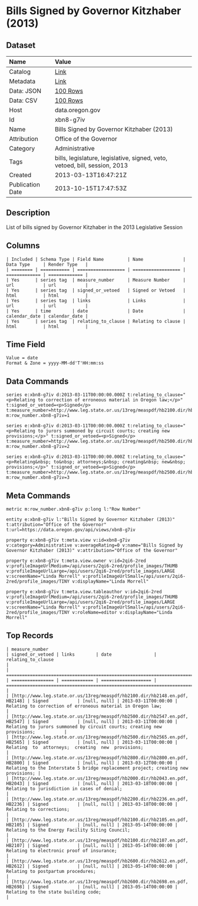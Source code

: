 # Bills Signed by Governor Kitzhaber (2013)

## Dataset

| Name | Value |
| :--- | :---- |
| Catalog | [Link](https://catalog.data.gov/dataset/bills-signed-by-governor-kitzhaber-2013-020bc) |
| Metadata | [Link](https://data.oregon.gov/api/views/xbn8-g7iv) |
| Data: JSON | [100 Rows](https://data.oregon.gov/api/views/xbn8-g7iv/rows.json?max_rows=100) |
| Data: CSV | [100 Rows](https://data.oregon.gov/api/views/xbn8-g7iv/rows.csv?max_rows=100) |
| Host | data.oregon.gov |
| Id | xbn8-g7iv |
| Name | Bills Signed by Governor Kitzhaber (2013) |
| Attribution | Office of the Governor |
| Category | Administrative |
| Tags | bills, legislature, legislative, signed, veto, vetoed, bill, session, 2013 |
| Created | 2013-03-13T16:47:21Z |
| Publication Date | 2013-10-15T17:47:53Z |

## Description

List of bills signed by Governor Kitzhaber in the 2013 Legislative Session

## Columns

```ls
| Included | Schema Type | Field Name         | Name               | Data Type     | Render Type   |
| ======== | =========== | ================== | ================== | ============= | ============= |
| Yes      | series tag  | measure_number     | Measure Number     | url           | url           |
| Yes      | series tag  | signed_or_vetoed   | Signed or Vetoed   | html          | html          |
| Yes      | series tag  | links              | Links              | url           | url           |
| Yes      | time        | date               | Date               | calendar_date | calendar_date |
| Yes      | series tag  | relating_to_clause | Relating to clause | html          | html          |
```

## Time Field

```ls
Value = date
Format & Zone = yyyy-MM-dd'T'HH:mm:ss
```

## Data Commands

```ls
series e:xbn8-g7iv d:2013-03-11T00:00:00.000Z t:relating_to_clause="<p>Relating to correction of erroneous material in Oregon law;</p>" t:signed_or_vetoed=<p>Signed</p> t:measure_number=http://www.leg.state.or.us/13reg/measpdf/hb2100.dir/hb2148.en.pdf m:row_number.xbn8-g7iv=1

series e:xbn8-g7iv d:2013-03-11T00:00:00.000Z t:relating_to_clause="<p>Relating to jurors summoned by circuit courts; creating new provisions;</p>" t:signed_or_vetoed=<p>Signed</p> t:measure_number=http://www.leg.state.or.us/13reg/measpdf/hb2500.dir/hb2547.en.pdf m:row_number.xbn8-g7iv=2

series e:xbn8-g7iv d:2013-03-11T00:00:00.000Z t:relating_to_clause="<p>Relating&nbsp; to&nbsp; attorneys;&nbsp; creating&nbsp; new&nbsp; provisions;</p>" t:signed_or_vetoed=<p>Signed</p> t:measure_number=http://www.leg.state.or.us/13reg/measpdf/hb2500.dir/hb2565.en.pdf m:row_number.xbn8-g7iv=3
```

## Meta Commands

```ls
metric m:row_number.xbn8-g7iv p:long l:"Row Number"

entity e:xbn8-g7iv l:"Bills Signed by Governor Kitzhaber (2013)" t:attribution="Office of the Governor" t:url=https://data.oregon.gov/api/views/xbn8-g7iv

property e:xbn8-g7iv t:meta.view v:id=xbn8-g7iv v:category=Administrative v:averageRating=0 v:name="Bills Signed by Governor Kitzhaber (2013)" v:attribution="Office of the Governor"

property e:xbn8-g7iv t:meta.view.owner v:id=2qi6-2red v:profileImageUrlMedium=/api/users/2qi6-2red/profile_images/THUMB v:profileImageUrlLarge=/api/users/2qi6-2red/profile_images/LARGE v:screenName="Linda Morrell" v:profileImageUrlSmall=/api/users/2qi6-2red/profile_images/TINY v:displayName="Linda Morrell"

property e:xbn8-g7iv t:meta.view.tableauthor v:id=2qi6-2red v:profileImageUrlMedium=/api/users/2qi6-2red/profile_images/THUMB v:profileImageUrlLarge=/api/users/2qi6-2red/profile_images/LARGE v:screenName="Linda Morrell" v:profileImageUrlSmall=/api/users/2qi6-2red/profile_images/TINY v:roleName=editor v:displayName="Linda Morrell"
```

## Top Records

```ls
| measure_number                                                              | signed_or_vetoed | links        | date                | relating_to_clause                                                                | 
| =========================================================================== | ================ | ============ | =================== | ================================================================================= | 
| [http://www.leg.state.or.us/13reg/measpdf/hb2100.dir/hb2148.en.pdf, HB2148] | Signed           | [null, null] | 2013-03-11T00:00:00 | Relating to correction of erroneous material in Oregon law;                       | 
| [http://www.leg.state.or.us/13reg/measpdf/hb2500.dir/hb2547.en.pdf, HB2547] | Signed           | [null, null] | 2013-03-11T00:00:00 | Relating to jurors summoned by circuit courts; creating new provisions;           | 
| [http://www.leg.state.or.us/13reg/measpdf/hb2500.dir/hb2565.en.pdf, HB2565] | Signed           | [null, null] | 2013-03-11T00:00:00 | Relating  to  attorneys;  creating  new  provisions;                              | 
| [http://www.leg.state.or.us/13reg/measpdf/hb2800.dir/hb2800.en.pdf, HB2800] | Signed           | [null, null] | 2013-03-12T00:00:00 | Relating to the Interstate 5 bridge replacement project; creating new provisions; | 
| [http://www.leg.state.or.us/13reg/measpdf/hb2000.dir/hb2043.en.pdf, HB2043] | Signed           | [null, null] | 2013-03-18T00:00:00 | Relating to jurisdiction in cases of denial;                                      | 
| [http://www.leg.state.or.us/13reg/measpdf/hb2200.dir/hb2236.en.pdf, HB2236] | Signed           | [null, null] | 2013-03-18T00:00:00 | Relating to corrections;                                                          | 
| [http://www.leg.state.or.us/13reg/measpdf/hb2100.dir/hb2105.en.pdf, HB2105] | Signed           | [null, null] | 2013-05-14T00:00:00 | Relating to the Energy Facility Siting Council;                                   | 
| [http://www.leg.state.or.us/13reg/measpdf/hb2100.dir/hb2107.en.pdf, HB2107] | Signed           | [null, null] | 2013-05-14T00:00:00 | Relating to electronic proof of insurance;                                        | 
| [http://www.leg.state.or.us/13reg/measpdf/hb2600.dir/hb2612.en.pdf, HB2612] | Signed           | [null, null] | 2013-05-14T00:00:00 | Relating to postpartum procedures;                                                | 
| [http://www.leg.state.or.us/13reg/measpdf/hb2600.dir/hb2698.en.pdf, HB2698] | Signed           | [null, null] | 2013-05-14T00:00:00 | Relating to the state building code;                                              | 
```